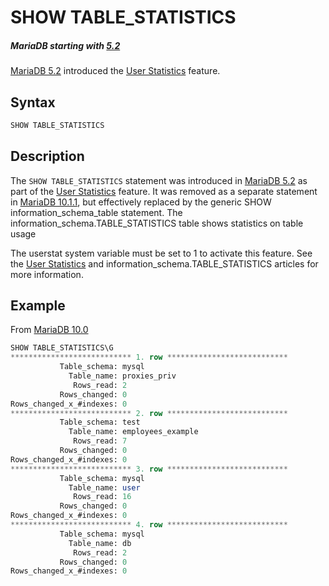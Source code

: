 # SHOW TABLE_STATISTICS

##### MariaDB starting with [5.2](/kb/en/what-is-mariadb-52/)

[MariaDB 5.2](/kb/en/what-is-mariadb-52/) introduced the [User Statistics](/replication/optimization-and-tuning/query-optimizations/statistics-for-optimizing-queries/user-statistics/) feature.

## Syntax

```sql
SHOW TABLE_STATISTICS
```

## Description

The `SHOW TABLE_STATISTICS` statement was introduced in [MariaDB 5.2](/kb/en/what-is-mariadb-52/) as part of the [User Statistics](/replication/optimization-and-tuning/query-optimizations/statistics-for-optimizing-queries/user-statistics/) feature. It was removed as a separate statement in [MariaDB 10.1.1](/kb/en/mariadb-1011-release-notes/), but effectively replaced by the generic <a undefined>SHOW information_schema_table</a> statement. The <a undefined>information_schema.TABLE_STATISTICS</a> table shows statistics on table usage

The <a undefined>userstat</a> system variable must be set to 1 to activate this feature. See the [User Statistics](/replication/optimization-and-tuning/query-optimizations/statistics-for-optimizing-queries/user-statistics/) and <a undefined>information_schema.TABLE_STATISTICS</a> articles for more information.

## Example

From [MariaDB 10.0](/kb/en/what-is-mariadb-100/)

```sql
SHOW TABLE_STATISTICS\G
*************************** 1. row ***************************
           Table_schema: mysql
             Table_name: proxies_priv
              Rows_read: 2
           Rows_changed: 0
Rows_changed_x_#indexes: 0
*************************** 2. row ***************************
           Table_schema: test
             Table_name: employees_example
              Rows_read: 7
           Rows_changed: 0
Rows_changed_x_#indexes: 0
*************************** 3. row ***************************
           Table_schema: mysql
             Table_name: user
              Rows_read: 16
           Rows_changed: 0
Rows_changed_x_#indexes: 0
*************************** 4. row ***************************
           Table_schema: mysql
             Table_name: db
              Rows_read: 2
           Rows_changed: 0
Rows_changed_x_#indexes: 0

```